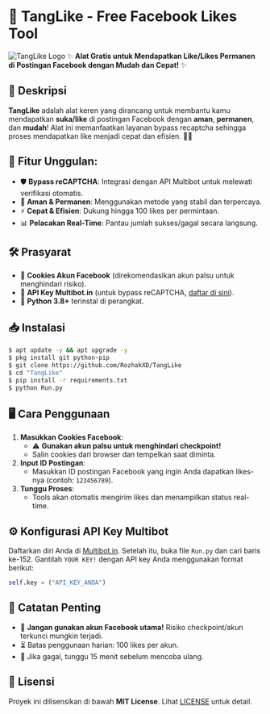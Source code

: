 # 🚀 TangLike - Free Facebook Likes Tool
![TangLike Logo](https://github.com/user-attachments/assets/70ff31f7-0abf-4258-84aa-e3d05fcc85bb)
✨ **Alat Gratis untuk Mendapatkan Like/Likes Permanen di Postingan Facebook dengan Mudah dan Cepat!** ✨

## 📜 Deskripsi
**TangLike** adalah alat keren yang dirancang untuk membantu kamu mendapatkan **suka/like** di postingan Facebook dengan **aman**, **permanen**, dan **mudah**! Alat ini memanfaatkan layanan bypass recaptcha sehingga proses mendapatkan like menjadi cepat dan efisien. 🚀✨

## 🔗 **Fitur Unggulan**:
- 🛡️ **Bypass reCAPTCHA**: Integrasi dengan API Multibot untuk melewati verifikasi otomatis.
- 🌟 **Aman & Permanen**: Menggunakan metode yang stabil dan terpercaya.
- ⚡ **Cepat & Efisien**: Dukung hingga 100 likes per permintaan.
- 📊 **Pelacakan Real-Time**: Pantau jumlah sukses/gagal secara langsung.

## 🛠️ Prasyarat
- 🍪 **Cookies Akun Facebook** (direkomendasikan akun palsu untuk menghindari risiko).
- 🔑 **API Key Multibot.in** (untuk bypass reCAPTCHA, [daftar di sini](https://multibot.in/dashboard/signup.php)).
- 🐍 **Python 3.8+** terinstal di perangkat.

## 📥 Instalasi
```bash
$ apt update -y && apt upgrade -y
$ pkg install git python-pip
$ git clone https://github.com/RozhakXD/TangLike
$ cd "TangLike"
$ pip install -r requirements.txt
$ python Run.py
```

## 🖥️ Cara Penggunaan
1. **Masukkan Cookies Facebook**:
   - ⚠️ **Gunakan akun palsu untuk menghindari checkpoint!**
   - Salin cookies dari browser dan tempelkan saat diminta.
3. **Input ID Postingan**:
   - Masukkan ID postingan Facebook yang ingin Anda dapatkan likes-nya (contoh: `123456789`).
4. **Tunggu Proses**:
   - Tools akan otomatis mengirim likes dan menampilkan status real-time.

## ⚙️ Konfigurasi API Key Multibot
Daftarkan diri Anda di [Multibot.in](https://multibot.in/dashboard/signup.php). Setelah itu, buka file `Run.py` dan cari baris ke-152. Gantilah `YOUR KEY!` dengan API key Anda menggunakan format berikut:  

```python
self.key = ("API_KEY_ANDA")
```

## 📌 Catatan Penting
- 🚫 **Jangan gunakan akun Facebook utama!** Risiko checkpoint/akun terkunci mungkin terjadi.
- ⏳ Batas penggunaan harian: 100 likes per akun.
- 🔄 Jika gagal, tunggu 15 menit sebelum mencoba ulang.

## 📜 Lisensi
Proyek ini dilisensikan di bawah **MIT License**. Lihat [LICENSE](LICENSE) untuk detail.
